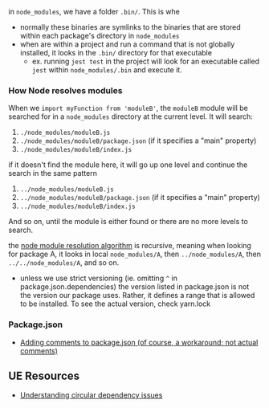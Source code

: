 
in `node_modules`, we have a folder `.bin/`. This is whe
- normally these binaries are symlinks to the binaries that are stored within each package's directory in `node_modules`
- when are within a project and run a command that is not globally installed, it looks in the `.bin/` directory for that executable
	- ex. running `jest test` in the project will look for an executable called `jest` within `node_modules/.bin` and execute it.

### How Node resolves modules
When we `import myFunction from 'moduleB'`, the `moduleB` module will be searched for in a `node_modules` directory at the current level. It will search:
1. `./node_modules/moduleB.js`
2. `./node_modules/moduleB/package.json` (if it specifies a "main" property)
3. `./node_modules/moduleB/index.js`

if it doesn't find the module here, it will go up one level and continue the search in the same pattern
1. `../node_modules/moduleB.js`
2. `../node_modules/moduleB/package.json` (if it specifies a "main" property)
3. `../node_modules/moduleB/index.js`

And so on, until the module is either found or there are no more levels to search.

the [node module resolution algorithm](https://nodejs.org/api/modules.html#modules_loading_from_node_modules_folders) is recursive, meaning when looking for package A, it looks in local `node_modules/A`, then `../node_modules/A`, then `../../node_modules/A`, and so on.
- unless we use strict versioning (ie. omitting `^` in package.json.dependencies) the version listed in package.json is not the version our package uses. Rather, it defines a range that is allowed to be installed. To see the actual version, check yarn.lock



### Package.json
- [Adding comments to package.json (of course, a workaround; not actual comments)](https://stackoverflow.com/questions/14221579/how-do-i-add-comments-to-package-json-for-npm-install)

## UE Resources
- [Understanding circular dependency issues](https://medium.com/visual-development/how-to-fix-nasty-circular-dependency-issues-once-and-for-all-in-javascript-typescript-a04c987cf0de)